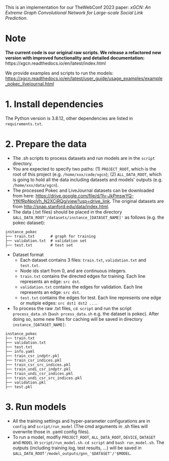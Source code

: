 This is an implementation for our TheWebConf 2023 paper: *xGCN: An Extreme Graph Convolutional Network for Large-scale Social Link Prediction*.

# Note

**The current code is our original raw scripts. We release a refactored new version with improved functionality and detailed documentation:** https\://xgcn.readthedocs.io/en/latest/index.html

We provide examples and scripts to run the models: https://xgcn.readthedocs.io/en/latest/user_guide/usage_examples/example_pokec_livejournal.html

# 1. Install dependencies

The Python version is 3.8.12, other dependencies are listed in `requirements.txt`.

# 2. Prepare the data

* The .sh scripts to process datasets and run models are in the `script` directory.
* You are expected to specify two paths: (1) `PROJECT_ROOT`, which is the root of this project (e.g. `/home/xxx/code/xgcn`); (2) `ALL_DATA_ROOT`, which is going to hold all the data including datasets and models' outputs (e.g. `/home/xxx/data/xgcn`).
* The processed Pokec and LiveJournal datasets can be downloaded from here: https://drive.google.com/file/d/1lv-JkPmswYQ-YfKfRpNpoVh_N2XCiRQg/view?usp=drive_link. The original datasets are from http://snap.stanford.edu/data/index.html.
* The data (.txt files) should be placed in the directory `$ALL_DATA_ROOT'/datasets/instance_[DATASET_NAME]'` as follows (e.g. the pokec dataset):

```
instance_pokec
├── train.txt       # graph for training
├── validation.txt  # validation set
├── test.txt        # test set
```

* Dataset format
  * Each dataset contains 3 files: `train.txt`, `validation.txt` and `test.txt`.
  * Node ids start from 0, and are continuous integers.
  * `train.txt` contains the directed edges for training. Each line represents an edge: `src dst`.
  * `validation.txt` contains the edges for validation. Each line represents an edge: `src dst`.
  * `test.txt` contains the edges for test. Each line represents one edge or mutiple edges: `src dst1 dst2 ...`.
* To process the raw .txt files, `cd script` and run the script `process_data.sh` (`bash prcess_data.sh` e.g. the dataset is pokec). After doing so, some new files for caching will be saved in directory `instance_[DATASET_NAME]`:

```
instance_pokec
├── train.txt
├── validation.txt
├── test.txt
├── info.yaml
├── train_csr_indptr.pkl
├── train_csr_indices.pkl
├── train_csr_src_indices.pkl
├── train_undi_csr_indptr.pkl
├── train_undi_csr_indices.pkl
├── train_undi_csr_src_indices.pkl
├── validation.pkl
├── test.pkl
```

# 3. Run models

* All the training settings and hyper-parameter configurations are in `config` and `script/run_model` (The cmd arguments in .sh files will overwrite those in .yaml config files).
* To run a model, modfiy `PROJECT_ROOT`, `ALL_DATA_ROOT`, `DEVICE`, `DATASET` and `MODEL` in `script/run_model.sh`. `cd script` and `bash run_model.sh`. The outputs (including training log, test results, ...) will be saved in `$ALL_DATA_ROOT'/model_outputs/gnn_'$DATASET'/'$MODEL`.
